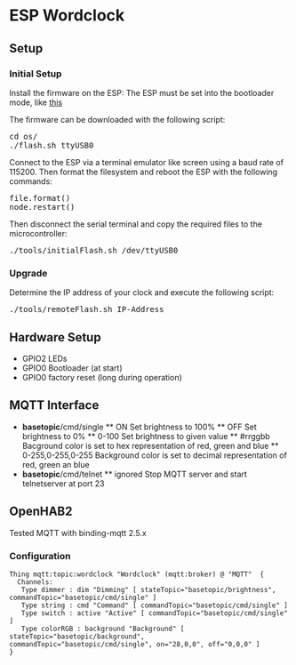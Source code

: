 # ESP Wordclock
## Setup

### Initial Setup
Install the firmware on the ESP:
The ESP must be set into the bootloader mode, like [this](https://www.ccc-mannheim.de/wiki/ESP8266#Boot_Modi)

The firmware can be downloaded with the following script:
<pre>
cd os/
./flash.sh ttyUSB0
</pre>

Connect to the ESP via a terminal emulator like screen using a baud rate of 115200. Then format the filesystem and reboot the ESP with the following commands:
<pre>
file.format()
node.restart()
</pre>

Then disconnect the serial terminal and copy the required files to the microcontroller:
<pre>
./tools/initialFlash.sh /dev/ttyUSB0
</pre>

### Upgrade

Determine the IP address of your clock and execute the following script:
<pre>
./tools/remoteFlash.sh IP-Address
</pre>

## Hardware Setup
* GPIO2     LEDs
* GPIO0	    Bootloader (at start)
* GPIO0	    factory reset (long during operation)

## MQTT Interface
* **basetopic**/cmd/single
** ON                       Set brightness to 100%
** OFF                      Set brightness to 0%
** 0-100                    Set brightness to given value
** #rrggbb                  Bacground color is set to hex representation of red, green and blue
** 0-255,0-255,0-255        Background color is set to decimal representation of red, green an blue
* **basetopic**/cmd/telnet
** ignored                  Stop MQTT server and start telnetserver at port 23

## OpenHAB2
Tested MQTT with binding-mqtt 2.5.x
### Configuration
```
Thing mqtt:topic:wordclock "Wordclock" (mqtt:broker) @ "MQTT"  {
  Channels:
   Type dimmer : dim "Dimming" [ stateTopic="basetopic/brightness", commandTopic="basetopic/cmd/single" ]
   Type string : cmd "Command" [ commandTopic="basetopic/cmd/single" ]
   Type switch : active "Active" [ commandTopic="basetopic/cmd/single" ]
   Type colorRGB : background "Background" [ stateTopic="basetopic/background", commandTopic="basetopic/cmd/single", on="28,0,0", off="0,0,0" ]
}
```
